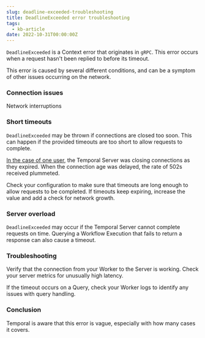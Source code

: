 ```yaml
---
slug: deadline-exceeded-troubleshooting
title: DeadlineExceeded error troubleshooting
tags:
  - kb-article
date: 2022-10-31T00:00:00Z
---
```


`DeadlineExceeded` is a Context error that originates in `gRPC`.
This error occurs when a request hasn't been replied to before its timeout.

This error is caused by several different conditions, and can be a symptom of other issues occurring on the network.

### Connection issues

Network interruptions

[](https://community.temporal.io/t/context-deadline-exceeded-when-trying-to-start-workflow-v1-7-1/4249)
[](https://community.temporal.io/t/unable-to-execute-workflow-context-deadline-exceeded-after-setting-up-mtls/3124)
[](https://community.temporal.io/t/unable-to-get-temporal-sys-add-search-attributes-workflow-workflow-state-context-deadline-exceeded/4229)

### Short timeouts

`DeadlineExceeded` may be thrown if connections are closed too soon.
This can happen if the provided timeouts are too short to allow requests to complete.

[In the case of one user](https://community.temporal.io/t/how-to-best-handle-mysterious-context-deadline-exceeded-502-errors/2689/3), the Temporal Server was closing connections as they expired.
When the connection age was delayed, the rate of 502s received plummeted.

Check your configuration to make sure that timeouts are long enough to allow requests to be completed.
If timeouts keep expiring, increase the value and add a check for network growth.

### Server overload

`DeadlineExceeded` may occur if the Temporal Server cannot complete requests on time.
Querying a Workflow Execution that fails to return a response can also cause a timeout.

<!-- [](https://community.temporal.io/t/context-deadline-exceeded-issue/5310) -->

### Troubleshooting

<!-- [](https://github.com/temporalio/legacy-documentation-sdks/blob/60153986bed3f4588005471271d552e5417d674e/docs/typescript/troubleshooting.md) -->

Verify that the connection from your Worker to the Server is working.
Check your server metrics for unusually high latency.

If the timeout occurs on a Query, check your Worker logs to identify any issues with query handling.

### Conclusion

Temporal is aware that this error is vague, especially with how many cases it covers.
